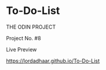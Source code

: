 # To-Do-List

THE ODIN PROJECT

Project No. #8

Live Preview

https://lordadhaar.github.io/To-Do-List